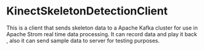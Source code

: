 KinectSkeletonDetectionClient
=============================

This is a client that sends skeleton data to a Apache Kafka cluster for use in Apache Strom real time data processing.
It can record data and play it back , also it can send sample data to server for testing purposes. 
